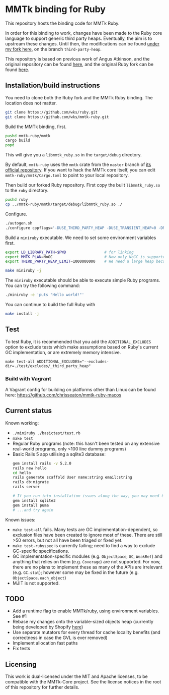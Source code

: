 # MMTk binding for Ruby

This repository hosts the binding code for MMTk Ruby. 

In order for this binding to work, changes have been made to the Ruby core
language to support generic third party heaps. Eventually, the aim is to
upstream these changes. Until then, the modifications can be found [under my
fork here](https://github.com/wks/ruby), on the branch `third-party-heap`.

This repository is based on previous work of Angus Atkinson, and the original
repository can be found [here](https://github.com/angussidney/mmtk-ruby.git),
and the original Ruby fork can be found
[here](https://github.com/angussidney/ruby.git).

## Installation/build instructions

You need to clone both the Ruby fork and the MMTk Ruby binding.  The location
does not matter.

```bash
git clone https://github.com/wks/ruby.git
git clone https://github.com/wks/mmtk-ruby.git
```

Build the MMTk binding, first.

```bash
pushd mmtk-ruby/mmtk
cargo build
popd
```

This will give you a `libmmtk_ruby.so` in the `target/debug` directory.

By default, `mmtk-ruby` uses the `mmtk` crate from the `master` branch of
[its official repository](https://github.com/mmtk/mmtk-core).  If you want to
hack the MMTk core itself, you can edit `mmtk-ruby/mmtk/Cargo.toml` to point to
your local repository.

Then build our forked Ruby repository. First copy the built `libmmtk_ruby.so` to
the `ruby` directory.

```bash
pushd ruby
cp ../mmtk-ruby/mmtk/target/debug/libmmtk_ruby.so ./
```

Configure.

```bash
./autogen.sh
./configure cppflags='-DUSE_THIRD_PARTY_HEAP -DUSE_TRANSIENT_HEAP=0 -DRUBY_DEBUG=1' optflags='-O0' --prefix=$PWD/build --disable-install-doc
```

Build a `miniruby` executable.  We need to set some environment variables first.

```bash
export LD_LIBRARY_PATH=$PWD                 # for linking
export MMTK_PLAN=NoGC                       # Now only NoGC is supported.
export THIRD_PARTY_HEAP_LIMIT=1000000000    # We need a large heap because of NoGC

make miniruby -j
```

The `miniruby` executable should be able to execute simple Ruby programs.  You
can try the following command:

```bash
./miniruby -e 'puts "Hello world!"'
```

You can continue to build the full Ruby with

```bash
make install -j
```

## Test

To test Ruby, it is recommended that you add the `ADDITIONAL_EXCLUDES` option to exclude tests which make assumptions based on Ruby's current GC implementation, or are extremely memory intensive.

```
make test-all ADDITIONAL_EXCLUDES="--excludes-dir=./test/excludes/_third_party_heap"
```

### Build with Vagrant

A Vagrant config for building on platforms other than Linux can be found here: https://github.com/chrisseaton/mmtk-ruby-macos

## Current status

Known working:
 - `./miniruby ./basictest/test.rb`
 - `make test`
 - Regular Ruby programs (note: this hasn't been tested on any extensive real-world programs, only <100 line dummy programs)
 - Basic Rails 5 app utilising a sqlite3 database:
    ```bash
    gem install rails -v 5.2.0
    rails new hello
    cd hello
    rails generate scaffold User name:string email:string
    rails db:migrate
    rails server

    # If you run into installation issues along the way, you may need to...
    gem install sqlite3
    gem install puma
    # ...and try again
    ```

Known issues:
 - `make test-all` fails. Many tests are GC implementation-dependent, so exclusion files have been created to ignore most of these. There are still >50 errors, but not all have been triaged or fixed yet.
 - `make test-rubyspec` is currently failing; need to find a way to exclude GC-specific specifications.
 - GC implementation-specific modules (e.g. `ObjectSpace`, `GC`, `WeakRef`) and anything that relies on them (e.g. `Coverage`) are not supported. For now, there are no plans to implement these as many of the APIs are irrelevant (e.g. `GC.stat`); however some may be fixed in the future (e.g. `ObjectSpace.each_object`)
 - MJIT is not supported.

## TODO
 - Add a runtime flag to enable MMTk/ruby, using environment variables. See #1
 - Rebase my changes onto the variable-sized objects heap (currently being developed by Shopify [here](https://github.com/Shopify/ruby/commits/mvh-pz-variable-width-allocation))
 - Use separate mutators for every thread for cache locality benefits (and correctness in case the GVL is ever removed)
 - Implement allocation fast paths
 - Fix tests


## Licensing

This work is dual-licensed under the MIT and Apache licenses, to be compatible with the MMTk-Core project. See the license notices in the root of this repository for further details.

